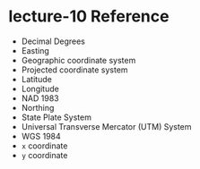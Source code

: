 # lecture-10 Reference

* Decimal Degrees
* Easting
* Geographic coordinate system
* Projected coordinate system
* Latitude
* Longitude
* NAD 1983
* Northing
* State Plate System
* Universal Transverse Mercator (UTM) System
* WGS 1984
* `x` coordinate
* `y` coordinate
